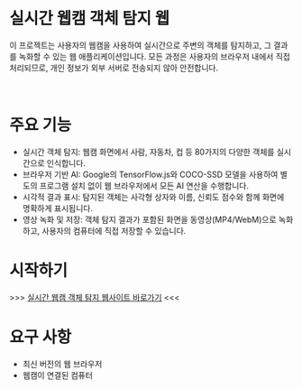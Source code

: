 # 실시간 웹캠 객체 탐지 웹
이 프로젝트는 사용자의 웹캠을 사용하여 실시간으로 주변의 객체를 탐지하고, 그 결과를 녹화할 수 있는 웹 애플리케이션입니다. 모든 과정은 사용자의 브라우저 내에서 직접 처리되므로, 개인 정보가 외부 서버로 전송되지 않아 안전합니다.

<br>

# 주요 기능
* 실시간 객체 탐지: 웹캠 화면에서 사람, 자동차, 컵 등 80가지의 다양한 객체를 실시간으로 인식합니다.
* 브라우저 기반 AI: Google의 TensorFlow.js와 COCO-SSD 모델을 사용하여 별도의 프로그램 설치 없이 웹 브라우저에서 모든 AI 연산을 수행합니다.
* 시각적 결과 표시: 탐지된 객체는 사각형 상자와 이름, 신뢰도 점수와 함께 화면에 명확하게 표시됩니다.
* 영상 녹화 및 저장: 객체 탐지 결과가 포함된 화면을 동영상(MP4/WebM)으로 녹화하고, 사용자의 컴퓨터에 직접 저장할 수 있습니다.

# 시작하기
<P>
>>>
<a href="https://junseowon.github.io/basic-Webcam-Object-Detection/">실시간 웹캠 객체 탐지 웹사이트 바로가기</a>
<<<
</P>

# 요구 사항
* 최신 버전의 웹 브라우저
* 웹캠이 연결된 컴퓨터
